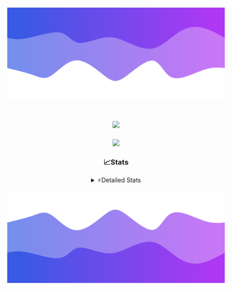 ![Header](./header.png)
<div align="center">

<h1 align="center">
  <a href="https://git.io/typing-svg">
    <img src="https://readme-typing-svg.herokuapp.com/?lines=Hello,+There!+%F0%9F%91%8B;This+is+chicho.;Owner+on+Ocean;&center=true&size=25">
  </a>
</h1>
  
<p align="center">
  <img src="https://lanyard.cnrad.dev/api/852683595378196480" />
</p>

### 📈Stats
<details>
    <summary> ⚡Detailed Stats</summary>
    <br/>

<!--START_SECTION:waka-->
![Code Time](http://img.shields.io/badge/Code%20Time-770%20hrs%208%20mins-blue)

![Profile Views](http://img.shields.io/badge/Profile%20Views-1-blue)

**🐱 My GitHub Data** 

> 📦 75.6 kB Used in GitHub's Storage 
 > 
> 🏆 0 Contributions in the Year 2024
 > 
> 🚫 Not Opted to Hire
 > 
> 📜 15 Public Repositories 
 > 
> 🔑 7 Private Repositories 
 > 
**I'm a Night 🦉** 

```text
🌞 Morning                22 commits          █░░░░░░░░░░░░░░░░░░░░░░░░   05.56 % 
🌆 Daytime                54 commits          ███░░░░░░░░░░░░░░░░░░░░░░   13.64 % 
🌃 Evening                172 commits         ███████████░░░░░░░░░░░░░░   43.43 % 
🌙 Night                  148 commits         █████████░░░░░░░░░░░░░░░░   37.37 % 
```
📅 **I'm Most Productive on Tuesday** 

```text
Monday                   24 commits          ██░░░░░░░░░░░░░░░░░░░░░░░   06.06 % 
Tuesday                  108 commits         ███████░░░░░░░░░░░░░░░░░░   27.27 % 
Wednesday                80 commits          █████░░░░░░░░░░░░░░░░░░░░   20.20 % 
Thursday                 55 commits          ███░░░░░░░░░░░░░░░░░░░░░░   13.89 % 
Friday                   42 commits          ███░░░░░░░░░░░░░░░░░░░░░░   10.61 % 
Saturday                 34 commits          ██░░░░░░░░░░░░░░░░░░░░░░░   08.59 % 
Sunday                   53 commits          ███░░░░░░░░░░░░░░░░░░░░░░   13.38 % 
```


📊 **This Week I Spent My Time On** 

```text
🕑︎ Time Zone: America/Argentina/Buenos_Aires

💬 Programming Languages: 
JavaScript               2 hrs 38 mins       ██████████░░░░░░░░░░░░░░░   40.06 % 
Python                   2 hrs 21 mins       █████████░░░░░░░░░░░░░░░░   35.62 % 
HTML                     1 hr 26 mins        █████░░░░░░░░░░░░░░░░░░░░   21.92 % 
CSS                      5 mins              ░░░░░░░░░░░░░░░░░░░░░░░░░   01.34 % 
JSON                     4 mins              ░░░░░░░░░░░░░░░░░░░░░░░░░   01.06 % 

🔥 Editors: 
VS Code                  6 hrs 36 mins       █████████████████████████   100.00 % 

🐱‍💻 Projects: 
Unknown Project          4 hrs 26 mins       █████████████████░░░░░░░░   67.17 % 
amparar                  1 hr 43 mins        ███████░░░░░░░░░░░░░░░░░░   26.12 % 
chicho                   22 mins             █░░░░░░░░░░░░░░░░░░░░░░░░   05.74 % 
Backend                  3 mins              ░░░░░░░░░░░░░░░░░░░░░░░░░   00.96 % 

💻 Operating System: 
Mac                      4 hrs 43 mins       ██████████████████░░░░░░░   71.58 % 
Windows                  1 hr 52 mins        ███████░░░░░░░░░░░░░░░░░░   28.42 % 
```

**I Mostly Code in JavaScript** 

```text
JavaScript               8 repos             ███████░░░░░░░░░░░░░░░░░░   26.67 % 
HTML                     7 repos             ██████░░░░░░░░░░░░░░░░░░░   23.33 % 
C#                       2 repos             ██░░░░░░░░░░░░░░░░░░░░░░░   06.67 % 
SCSS                     1 repo              █░░░░░░░░░░░░░░░░░░░░░░░░   03.33 % 
Batchfile                1 repo              █░░░░░░░░░░░░░░░░░░░░░░░░   03.33 % 
```




 Last Updated on 11/07/2024 09:15:24 UTC
<!--END_SECTION:waka-->
</details>

![Footer](./footer.png)
